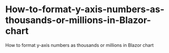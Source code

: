 # How-to-format-y-axis-numbers-as-thousands-or-millions-in-Blazor-chart
How to format y-axis numbers as thousands or millions in Blazor chart
